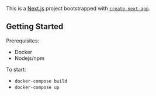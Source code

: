 This is a [Next.js](https://nextjs.org) project bootstrapped with [`create-next-app`](https://nextjs.org/docs/app/api-reference/cli/create-next-app).

## Getting Started

Prerequisites:
- Docker
- Nodejs/npm

To start:
- `docker-compose build`
- `docker-compose up`
